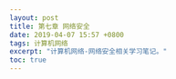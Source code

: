 ```yaml
---
layout: post
title: 第七章 网络安全
date: 2019-04-07 15:57 +0800
tags: 计算机网络
excerpt: "计算机网络-网络安全相关学习笔记。"
toc: true
---
```


